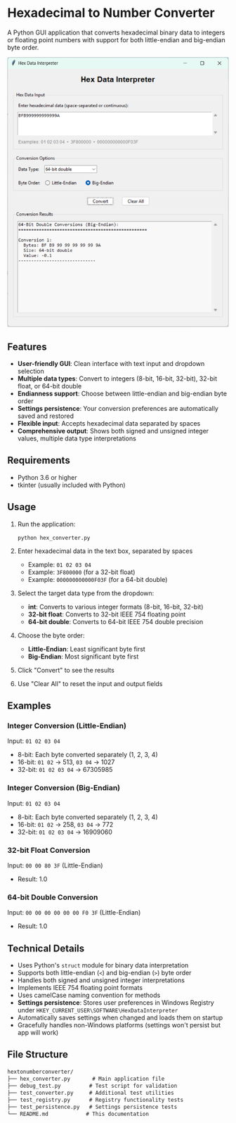 # Hexadecimal to Number Converter

A Python GUI application that converts hexadecimal binary data to integers or floating point numbers with support for both little-endian and big-endian byte order.

![Screenshot](screenshots/main_ui.png)

## Features

- **User-friendly GUI**: Clean interface with text input and dropdown selection
- **Multiple data types**: Convert to integers (8-bit, 16-bit, 32-bit), 32-bit float, or 64-bit double
- **Endianness support**: Choose between little-endian and big-endian byte order
- **Settings persistence**: Your conversion preferences are automatically saved and restored
- **Flexible input**: Accepts hexadecimal data separated by spaces
- **Comprehensive output**: Shows both signed and unsigned integer values, multiple data type interpretations

## Requirements

- Python 3.6 or higher
- tkinter (usually included with Python)

## Usage

1. Run the application:
   ```
   python hex_converter.py
   ```

2. Enter hexadecimal data in the text box, separated by spaces
   - Example: `01 02 03 04`
   - Example: `3F800000` (for a 32-bit float)
   - Example: `000000000000F03F` (for a 64-bit double)

3. Select the target data type from the dropdown:
   - **int**: Converts to various integer formats (8-bit, 16-bit, 32-bit)
   - **32-bit float**: Converts to 32-bit IEEE 754 floating point
   - **64-bit double**: Converts to 64-bit IEEE 754 double precision

4. Choose the byte order:
   - **Little-Endian**: Least significant byte first
   - **Big-Endian**: Most significant byte first

5. Click "Convert" to see the results

6. Use "Clear All" to reset the input and output fields

## Examples

### Integer Conversion (Little-Endian)
Input: `01 02 03 04`
- 8-bit: Each byte converted separately (1, 2, 3, 4)
- 16-bit: `01 02` → 513, `03 04` → 1027
- 32-bit: `01 02 03 04` → 67305985

### Integer Conversion (Big-Endian)
Input: `01 02 03 04`
- 8-bit: Each byte converted separately (1, 2, 3, 4)
- 16-bit: `01 02` → 258, `03 04` → 772
- 32-bit: `01 02 03 04` → 16909060

### 32-bit Float Conversion
Input: `00 00 80 3F` (Little-Endian)
- Result: 1.0

### 64-bit Double Conversion
Input: `00 00 00 00 00 00 F0 3F` (Little-Endian)
- Result: 1.0

## Technical Details

- Uses Python's `struct` module for binary data interpretation
- Supports both little-endian (`<`) and big-endian (`>`) byte order
- Handles both signed and unsigned integer interpretations
- Implements IEEE 754 floating point formats
- Uses camelCase naming convention for methods
- **Settings persistence**: Stores user preferences in Windows Registry under `HKEY_CURRENT_USER\SOFTWARE\HexDataInterpreter`
- Automatically saves settings when changed and loads them on startup
- Gracefully handles non-Windows platforms (settings won't persist but app will work)

## File Structure

```
hextonumberconverter/
├── hex_converter.py       # Main application file
├── debug_test.py         # Test script for validation
├── test_converter.py     # Additional test utilities
├── test_registry.py      # Registry functionality tests
├── test_persistence.py   # Settings persistence tests
└── README.md            # This documentation
```
